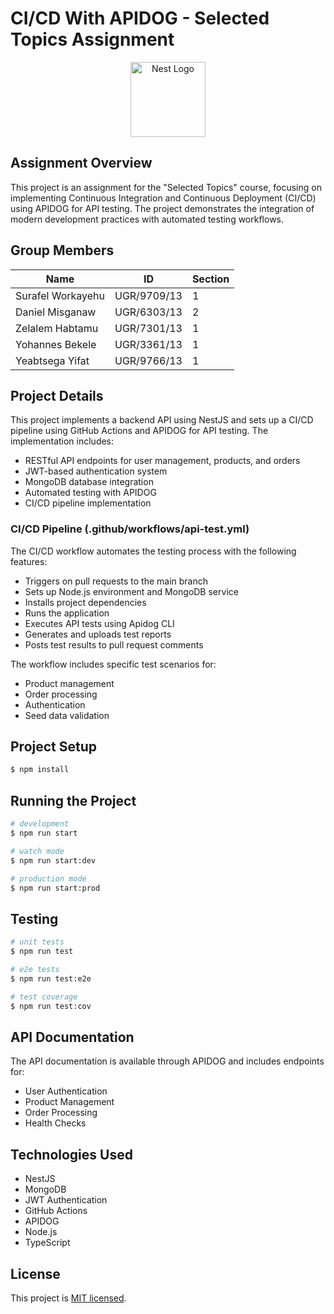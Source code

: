 # CI/CD With APIDOG - Selected Topics Assignment

<p align="center">
  <a href="http://nestjs.com/" target="blank"><img src="https://nestjs.com/img/logo-small.svg" width="120" alt="Nest Logo" /></a>
</p>

## Assignment Overview

This project is an assignment for the "Selected Topics" course, focusing on implementing Continuous Integration and Continuous Deployment (CI/CD) using APIDOG for API testing. The project demonstrates the integration of modern development practices with automated testing workflows.

## Group Members

| Name                | ID            | Section |
|---------------------|--------------|---------|
| Surafel Workayehu   | UGR/9709/13  | 1       |
| Daniel Misganaw     | UGR/6303/13  | 2       |
| Zelalem Habtamu     | UGR/7301/13  | 1       |
| Yohannes Bekele     | UGR/3361/13  | 1       |
| Yeabtsega Yifat     | UGR/9766/13  | 1       |

## Project Details

This project implements a backend API using NestJS and sets up a CI/CD pipeline using GitHub Actions and APIDOG for API testing. The implementation includes:

- RESTful API endpoints for user management, products, and orders
- JWT-based authentication system
- MongoDB database integration
- Automated testing with APIDOG
- CI/CD pipeline implementation

### CI/CD Pipeline (.github/workflows/api-test.yml)

The CI/CD workflow automates the testing process with the following features:

- Triggers on pull requests to the main branch
- Sets up Node.js environment and MongoDB service
- Installs project dependencies
- Runs the application
- Executes API tests using Apidog CLI
- Generates and uploads test reports
- Posts test results to pull request comments

The workflow includes specific test scenarios for:
- Product management
- Order processing
- Authentication
- Seed data validation

## Project Setup

```bash
$ npm install
```

## Running the Project

```bash
# development
$ npm run start

# watch mode
$ npm run start:dev

# production mode
$ npm run start:prod
```

## Testing

```bash
# unit tests
$ npm run test

# e2e tests
$ npm run test:e2e

# test coverage
$ npm run test:cov
```

## API Documentation

The API documentation is available through APIDOG and includes endpoints for:

- User Authentication
- Product Management
- Order Processing
- Health Checks

## Technologies Used

- NestJS
- MongoDB
- JWT Authentication
- GitHub Actions
- APIDOG
- Node.js
- TypeScript

## License

This project is [MIT licensed](https://github.com/nestjs/nest/blob/master/LICENSE).
